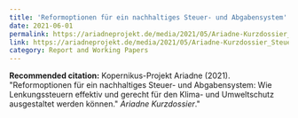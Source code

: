 ```yaml
---
title: 'Reformoptionen für ein nachhaltiges Steuer- und Abgabensystem'
date: 2021-06-01
permalink: https://ariadneprojekt.de/media/2021/05/Ariadne-Kurzdossier_Steuerreform_Juni2021.pdf
link: https://ariadneprojekt.de/media/2021/05/Ariadne-Kurzdossier_Steuerreform_Juni2021.pdf
category: Report and Working Papers
---
```


**Recommended citation:** 
Kopernikus-Projekt Ariadne (2021). &quot;Reformoptionen für ein nachhaltiges Steuer- und Abgabensystem: Wie Lenkungssteuern effektiv und gerecht für den Klima- und Umweltschutz ausgestaltet werden können.&quot; <i>Ariadne Kurzdossier</i>."